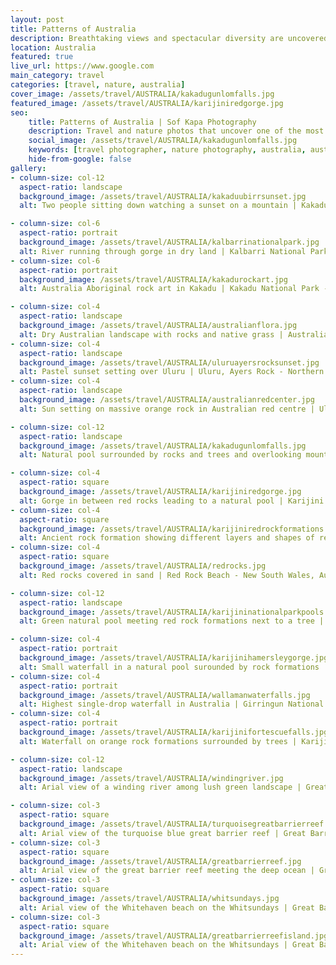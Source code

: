 ```yaml
---
layout: post
title: Patterns of Australia
description: Breathtaking views and spectacular diversity are uncovered with every step on this red dirt country
location: Australia
featured: true
live_url: https://www.google.com
main_category: travel
categories: [travel, nature, australia]
cover_image: /assets/travel/AUSTRALIA/kakadugunlomfalls.jpg
featured_image: /assets/travel/AUSTRALIA/karijiniredgorge.jpg
seo:
    title: Patterns of Australia | Sof Kapa Photography
    description: Travel and nature photos that uncover one of the most diverse and vast countries in the world, Australia
    social_image: /assets/travel/AUSTRALIA/kakadugunlomfalls.jpg
    keywords: [travel photographer, nature photography, australia, australian nature]
    hide-from-google: false
gallery:
- column-size: col-12
  aspect-ratio: landscape
  background_image: /assets/travel/AUSTRALIA/kakaduubirrsunset.jpg
  alt: Two people sitting down watching a sunset on a mountain | Kakadu National Park - Northern Territory, Australia

- column-size: col-6
  aspect-ratio: portrait
  background_image: /assets/travel/AUSTRALIA/kalbarrinationalpark.jpg
  alt: River running through gorge in dry land | Kalbarri National Park - Western Australia
- column-size: col-6
  aspect-ratio: portrait
  background_image: /assets/travel/AUSTRALIA/kakadurockart.jpg
  alt: Australia Aboriginal rock art in Kakadu | Kakadu National Park - Northern Territory, Australia

- column-size: col-4
  aspect-ratio: landscape
  background_image: /assets/travel/AUSTRALIA/australianflora.jpg
  alt: Dry Australian landscape with rocks and native grass | Australian Red Centre
- column-size: col-4
  aspect-ratio: landscape
  background_image: /assets/travel/AUSTRALIA/uluruayersrocksunset.jpg
  alt: Pastel sunset setting over Uluru | Uluru, Ayers Rock - Northern Territory, Australia
- column-size: col-4
  aspect-ratio: landscape
  background_image: /assets/travel/AUSTRALIA/australianredcenter.jpg
  alt: Sun setting on massive orange rock in Australian red centre | Uluru-Kata Tjuta National Park - Northern Territory, Australia

- column-size: col-12
  aspect-ratio: landscape
  background_image: /assets/travel/AUSTRALIA/kakadugunlomfalls.jpg
  alt: Natural pool surrounded by rocks and trees and overlooking mountains | Kakadu National Park - Northern Territory, Australia

- column-size: col-4
  aspect-ratio: square
  background_image: /assets/travel/AUSTRALIA/karijiniredgorge.jpg
  alt: Gorge in between red rocks leading to a natural pool | Karijini National Park - Western Australia
- column-size: col-4
  aspect-ratio: square
  background_image: /assets/travel/AUSTRALIA/karijiniredrockformations.jpg
  alt: Ancient rock formation showing different layers and shapes of red sediment | Karijini National Park - Western Australia
- column-size: col-4
  aspect-ratio: square
  background_image: /assets/travel/AUSTRALIA/redrocks.jpg
  alt: Red rocks covered in sand | Red Rock Beach - New South Wales, Australia

- column-size: col-12
  aspect-ratio: landscape
  background_image: /assets/travel/AUSTRALIA/karijininationalparkpools.jpg
  alt: Green natural pool meeting red rock formations next to a tree | Karijini National Park - Western Australia

- column-size: col-4
  aspect-ratio: portrait
  background_image: /assets/travel/AUSTRALIA/karijinihamersleygorge.jpg
  alt: Small waterfall in a natural pool surounded by rock formations | Karijini National Park - Western Australia
- column-size: col-4
  aspect-ratio: portrait
  background_image: /assets/travel/AUSTRALIA/wallamanwaterfalls.jpg
  alt: Highest single-drop waterfall in Australia | Girringun National Park - Queensland, Australia
- column-size: col-4
  aspect-ratio: portrait
  background_image: /assets/travel/AUSTRALIA/karijinifortescuefalls.jpg
  alt: Waterfall on orange rock formations surrounded by trees | Karijini National Park - Western Australia

- column-size: col-12
  aspect-ratio: landscape
  background_image: /assets/travel/AUSTRALIA/windingriver.jpg
  alt: Arial view of a winding river among lush green landscape | Great Barrier Reef - Queensland, Australia

- column-size: col-3
  aspect-ratio: square
  background_image: /assets/travel/AUSTRALIA/turquoisegreatbarrierreef.jpg
  alt: Arial view of the turquoise blue great barrier reef | Great Barrier Reef - Queensland, Australia
- column-size: col-3
  aspect-ratio: square
  background_image: /assets/travel/AUSTRALIA/greatbarrierreef.jpg
  alt: Arial view of the great barrier reef meeting the deep ocean | Great Barrier Reef - Queensland, Australia
- column-size: col-3
  aspect-ratio: square
  background_image: /assets/travel/AUSTRALIA/whitsundays.jpg
  alt: Arial view of the Whitehaven beach on the Whitsundays | Great Barrier Reef - Queensland, Australia
- column-size: col-3
  aspect-ratio: square
  background_image: /assets/travel/AUSTRALIA/greatbarrierreefisland.jpg
  alt: Arial view of the Whitehaven beach on the Whitsundays | Great Barrier Reef - Queensland, Australia
---
```


